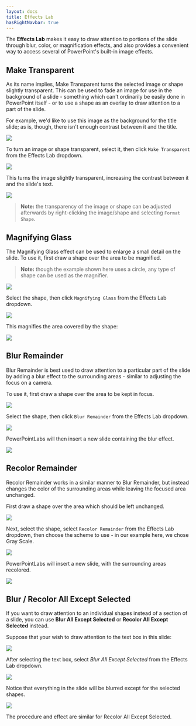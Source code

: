 ```yaml
---
layout: docs
title: Effects Lab
hasRightNavbar: true
---
```


The **Effects Lab** makes it easy to draw attention to portions of the slide through blur, color, or magnification effects, and also provides a convenient way to access several of PowerPoint's built-in image effects.

## <a class="anchor-bookmark" id="make-transparent"></a> Make Transparent

As its name implies, Make Transparent turns the selected image or shape slightly transparent. This can be used to fade an image for use in the background of a slide - something which can't ordinarily be easily done in PowerPoint itself - or to use a shape as an overlay to draw attention to a part of the slide.

For example, we'd like to use this image as the background for the title slide; as is, though, there isn't enough contrast between it and the title.

<img class="box-shadow" src="/img/docs/effects-lab-1.png">

To turn an image or shape transparent, select it, then click `Make Transparent` from the Effects Lab dropdown.

<img class="box-shadow" src="/img/docs/effects-lab-2.png">

This turns the image slightly transparent, increasing the contrast between it and the slide's text.

<img class="box-shadow" src="/img/docs/effects-lab-3.png">

> **Note:** the transparency of the image or shape can be adjusted afterwards by right-clicking the image/shape and selecting `Format Shape`.

## <a class="anchor-bookmark" id="magnifying-glass"></a> Magnifying Glass

The Magnifying Glass effect can be used to enlarge a small detail on the slide. To use it, first draw a shape over the area to be magnified.

> **Note:** though the example shown here uses a circle, any type of shape can be used as the magnifier.

<img class="box-shadow" src="/img/docs/effects-lab-4.png">

Select the shape, then click `Magnifying Glass` from the Effects Lab dropdown.

<img class="box-shadow" src="/img/docs/effects-lab-5.png">

This magnifies the area covered by the shape:

<img class="box-shadow" src="/img/docs/effects-lab-6.png">

## <a class="anchor-bookmark" id="blur-remainder"></a> Blur Remainder

Blur Remainder is best used to draw attention to a particular part of the slide by adding a blur effect to the surrounding areas - similar to adjusting the focus on a camera.

To use it, first draw a shape over the area to be kept in focus.

<img class="box-shadow" src="/img/docs/effects-lab-7.png">

Select the shape, then click `Blur Remainder` from the Effects Lab dropdown.

<img class="box-shadow" src="/img/docs/effects-lab-8.png">

PowerPointLabs will then insert a new slide containing the blur effect.

<img class="box-shadow" src="/img/docs/effects-lab-9.png">


## <a class="anchor-bookmark" id="recolor-remainder"></a> Recolor Remainder

Recolor Remainder works in a similar manner to Blur Remainder, but instead changes the color of the surrounding areas while leaving the focused area unchanged.

First draw a shape over the area which should be left unchanged.

<img class="box-shadow" src="/img/docs/effects-lab-7.png">

Next, select the shape, select `Recolor Remainder` from the Effects Lab dropdown, then choose the scheme to use - in our example here, we chose Gray Scale.

<img class="box-shadow" src="/img/docs/effects-lab-10.png">

PowerPointLabs will insert a new slide, with the surrounding areas recolored.

<img class="box-shadow" src="/img/docs/effects-lab-11.png">


## <a class="anchor-bookmark" id="blur-recolor-all-except-selected"></a> Blur / Recolor All Except Selected

If you want to draw attention to an individual shapes instead of a section of a slide, you can use **Blur All Except Selected** or **Recolor All Except Selected** instead.

Suppose that your wish to draw attention to the text box in this slide:

<img class="box-shadow" src="/img/docs/effects-lab-13.png">

After selecting the text box, select *Blur All Except Selected* from the Effects Lab dropdown.

<img class="box-shadow" src="/img/docs/effects-lab-12.png">

Notice that everything in the slide will be blurred except for the selected shapes.

<img class="box-shadow" src="/img/docs/effects-lab-14.png">

The procedure and effect are similar for Recolor All Except Selected.

